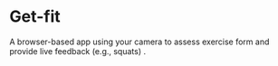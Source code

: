 # Get-fit
A browser-based app using your camera to assess exercise form and provide live feedback (e.g., squats) .
